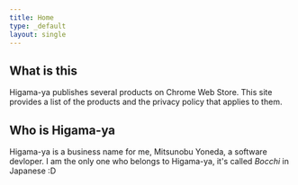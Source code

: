```yaml
---
title: Home
type: _default
layout: single
---
```


## What is this

Higama-ya publishes several products on Chrome Web Store.
This site provides a list of the products and the privacy policy that applies to them.

## Who is Higama-ya

Higama-ya is a business name for me, Mitsunobu Yoneda, a software devloper.
I am the only one who belongs to Higama-ya, it's called _Bocchi_ in Japanese :D
